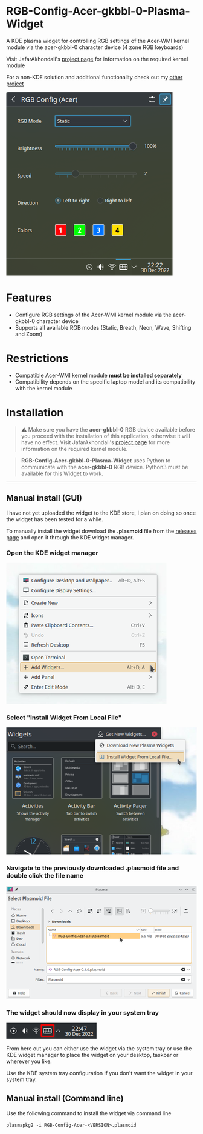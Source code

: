 # RGB-Config-Acer-gkbbl-0-Plasma-Widget
A KDE plasma widget for controlling RGB settings of the Acer-WMI kernel module via the acer-gkbbl-0 character device (4 zone RGB keyboards)

Visit JafarAkhondali's [project page](https://github.com/JafarAkhondali/acer-predator-turbo-and-rgb-keyboard-linux-module) for information on the required kernel module

For a non-KDE solution and additional functionality check out my [other project](https://github.com/x211321/RGB-Config-Acer-gkbbl-0/)

![Main window](./screenshots/plasma_widget_tray.png)

# Features
 * Configure RGB settings of the Acer-WMI kernel module via the acer-gkbbl-0 character device
 * Supports all available RGB modes (Static, Breath, Neon, Wave, Shifting and Zoom)

# Restrictions
 * Compatible Acer-WMI kernel module **must be installed separately**
 * Compatibility depends on the specific laptop model and its compatibility with the kernel module
 
 # Installation
> ⚠ Make sure you have the **acer-gkbbl-0** RGB device available before you proceed with the installation of this application, otherwise it will have no effect. Visit JafarAkhondali's [project page](https://github.com/JafarAkhondali/acer-predator-turbo-and-rgb-keyboard-linux-module) for more information on the required kernel module.

> **RGB-Config-Acer-gkbbl-0-Plasma-Widget** uses Python to communicate with the **acer-gkbbl-0** RGB device. Python3 must be available for this Widget to work.

---

## Manual install (GUI)
I have not yet uploaded the widget to the KDE store, I plan on doing so once the widget has been tested for a while.

To manually install the widget download the **.plasmoid** file from the [releases page](https://github.com/x211321/RRGB-Config-Acer-gkbbl-0-Plasma-Widget/releases) and open it through the KDE widget manager. 

### **Open the KDE widget manager**

![Install desktop context menu](./screenshots/install_desktop_context_menu.png)


### **Select "Install Widget From Local File"**

![Install widget manager local file](./screenshots/install_widget_manager_local_file.png)


### **Navigate to the previously downloaded .plasmoid file and double click the file name**

![Install select plasmoid file](./screenshots/install_select_plasmoid_file.png)


### **The widget should now display in your system tray**

![Install system tray](./screenshots/install_sys_tray.png)


From here out you can either use the widget via the system tray or use the KDE widget manager to place the widget on your desktop, taskbar or wherever you like.

Use the KDE system tray configuration if you don't want the widget in your system tray.


## Manual install (Command line)
Use the following command to install the widget via command line
```
plasmapkg2 -i RGB-Config-Acer-<VERSION>.plasmoid
```

